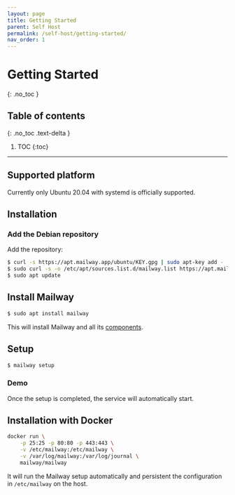 ```yaml
---
layout: page
title: Getting Started
parent: Self Host
permalink: /self-host/getting-started/
nav_order: 1
---
```


# Getting Started
{: .no_toc }

## Table of contents
{: .no_toc .text-delta }

1. TOC
{:toc}

---

## Supported platform

Currently only Ubuntu 20.04 with systemd is officially supported.

## Installation

### Add the Debian repository

Add the repository:
```bash
$ curl -s https://apt.mailway.app/ubuntu/KEY.gpg | sudo apt-key add -
$ sudo curl -s -o /etc/apt/sources.list.d/mailway.list https://apt.mailway.app/ubuntu/mailway.list
$ sudo apt update
```

## Install Mailway

```bash
$ sudo apt install mailway
```

This will install Mailway and all its [components].

## Setup

```bash
$ mailway setup
```

### Demo

<link rel="stylesheet" type="text/css" href="/assets/css/asciinema-player.css" />
<asciinema-player src="/assets/389538.cast" cols="318" rows="15"></asciinema-player>
<script src="/assets/js/asciinema-player.js"></script>

Once the setup is completed, the service will automatically start.

## Installation with Docker

```sh
docker run \
    -p 25:25 -p 80:80 -p 443:443 \
    -v /etc/mailway:/etc/mailway \
    -v /var/log/mailway:/var/log/journal \
    mailway/mailway
```

It will run the Mailway setup automatically and persistent the configuration in `/etc/mailway` on the host.

[components]: /self-host/components/
